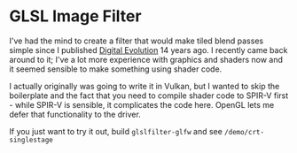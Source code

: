 # GLSL Image Filter
I've had the mind to create a filter that would make tiled blend passes simple since I published [Digital Evolution](https://www.deviantart.com/lapinlunaire/art/Digital-Evolution-106171666) 14 years ago. I recently came back around to it; I've a lot more experience with graphics and shaders now and it seemed sensible to make something using shader code.

I actually originally was going to write it in Vulkan, but I wanted to skip the boilerplate and the fact that you need to compile shader code to SPIR-V first - while SPIR-V is sensible, it complicates the code here. OpenGL lets me defer that functionality to the driver.

If you just want to try it out, build `glslfilter-glfw` and see `/demo/crt-singlestage`
